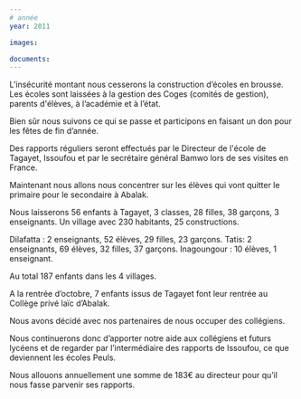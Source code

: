 ```yaml
---
# année
year: 2011

images:

documents:
---
```


L’insécurité montant nous cesserons la construction d’écoles en brousse. Les écoles sont laissées à la gestion des Coges (comités de gestion), parents d'élèves, à l’académie et à l’état.

Bien sûr nous suivons ce qui se passe et participons en faisant un don pour les fêtes de fin d’année.

Des rapports réguliers seront effectués par le Directeur de l'école de Tagayet, Issoufou et par le secrétaire général Bamwo lors de ses visites en France.

Maintenant nous allons nous concentrer sur les élèves qui vont quitter le primaire pour le secondaire à Abalak.

Nous laisserons 56 enfants à Tagayet, 3 classes, 28 filles, 38 garçons, 3 enseignants. Un village avec 230 habitants, 25 constructions.

Dilafatta : 2 enseignants, 52 élèves, 29 filles, 23 garçons.
Tatis: 2 enseignants, 69 élèves, 32 filles, 37 garçons.
Inagoungour : 10 élèves, 1 enseignant.

Au total 187 enfants dans les 4 villages.

A la rentrée d’octobre, 7 enfants issus de Tagayet font leur rentrée au Collège privé laïc d’Abalak.

Nous avons décidé avec nos partenaires de nous occuper des collégiens.

Nous continuerons donc d’apporter notre aide aux collégiens et futurs lycéens et de regarder par l’intermédiaire des rapports de Issoufou, ce que deviennent les écoles Peuls.

Nous allouons annuellement une somme de 183€ au directeur pour qu’il nous fasse parvenir ses rapports.
